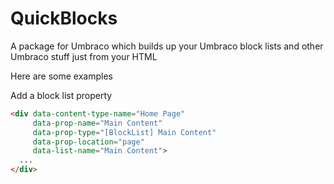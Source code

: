 # QuickBlocks
A package for Umbraco which builds up your Umbraco block lists and other Umbraco stuff just from your HTML

Here are some examples

Add a block list property

```html
<div data-content-type-name="Home Page" 
     data-prop-name="Main Content" 
     data-prop-type="[BlockList] Main Content" 
     data-prop-location="page" 
     data-list-name="Main Content">
  ...
</div>
```
